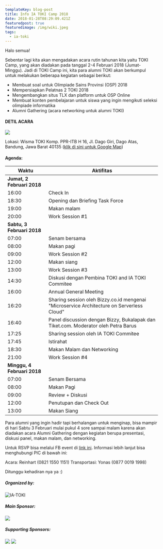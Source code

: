 ```yaml
---
templateKey: blog-post
title: Info IA TOKI Camp 2018
date: 2018-01-28T08:29:09.421Z
featuredpost: true
featuredimage: /img/wiki.jpeg
tags:
  - ia-toki
---
```

Halo semua!

Sebentar lagi kita akan mengadakan acara rutin tahunan kita yaitu TOKI Camp, yang akan diadakan pada tanggal 2-4 Februari 2018 (Jumat-Minggu). Jadi di TOKI Camp ini, kita para alumni TOKI akan berkumpul untuk melakukan beberapa kegiatan sebagai berikut:

* Membuat soal untuk Olimpiade Sains Provinsi (OSP) 2018
* Mempersiapkan Pelatnas 2 TOKI 2018
* Mengembangkan situs TLX dan platform untuk OSP Online
* Membuat konten pembelajaran untuk siswa yang ingin mengikuti seleksi olimpiade informatika
* Alumni Gathering (acara networking untuk alumni TOKI)

#### DETIL ACARA

![](/img/wiki.jpeg)

Lokasi: Wisma TOKI Komp. PPR-ITB H 16, Jl. Dago Giri, Dago Atas, Bandung, Jawa Barat 40135 ([klik di sini untuk Google Map](https://www.google.com/maps/place/6%C2%B051'22.1%22S+107%C2%B037'23.2%22E/@-6.8561344,107.6209192,17z/data=!3m1!4b1!4m5!3m4!1s0x0:0x0!8m2!3d-6.8561344!4d107.6231079?hl=en))

#### Agenda:

| Waktu                       | Aktifitas                                                                                 |
| --------------------------- | ----------------------------------------------------------------------------------------- |
| **Jumat, 2 Februari 2018**  |                                                                                           |
| 16:00                       | Check In                                                                                  |
| 18:30                       | Opening dan Briefing Task Force                                                           |
| 19:00                       | Makan malam                                                                               |
| 20:00                       | Work Session #1                                                                           |
| **Sabtu, 3 Februari 2018**  |                                                                                           |
| 07:00                       | Senam bersama                                                                             |
| 08:00                       | Makan pagi                                                                                |
| 09:00                       | Work Session #2                                                                           |
| 12:00                       | Makan siang                                                                               |
| 13:00                       | Work Session #3                                                                           |
| 14:30                       | Diskusi dengan Pembina TOKI and IA TOKI Commitee                                          |
| 16:00                       | Annual General Meeting                                                                    |
| 16:20                       | Sharing session oleh Bizzy.co.id mengenai "Microservice Architecture on Serverless Cloud" |
| 16:40                       | Panel discussion dengan Bizzy, Bukalapak dan Tiket.com. Moderator oleh Petra Barus        |
| 17:25                       | Sharing session oleh IA TOKI Commitee                                                     |
| 17:45                       | Istirahat                                                                                 |
| 18:30                       | Makan Malam dan Networking                                                                |
| 21:00                       | Work Session #4                                                                           |
| **Minggu, 4 Februari 2018** |                                                                                           |
| 07:00                       | Senam Bersama                                                                             |
| 08:00                       | Makan Pagi                                                                                |
| 09:00                       | Review + Diskusi                                                                          |
| 12:00                       | Penutupan dan Check Out                                                                   |
| 13:00                       | Makan Siang                                                                               |

Para alumni yang ingin hadir tapi berhalangan untuk menginap, bisa mampir di hari Sabtu 3 Februari mulai pukul 4 sore sampai malam karena akan diadakan acara Alumni Gathering dengan kegiatan berupa presentasi, diskusi panel, makan malam, dan networking.

Untuk RSVP bisa melalui FB event di [link ini](https://www.facebook.com/events/1933048133622414/). Informasi lebih lanjut bisa menghubungi PIC di bawah ini:

Acara: Reinhart (0821 1550 1151) Transportasi: Yonas (0877 0019 1998)

Ditunggu kehadiran nya ya :)

<div class="text-center">

<h5>Organized by: </h5>

![IA-TOKI](blob:http://localhost:8000/77ff1158-c17d-4326-ac08-50946fdca8fb)

<h5>Main Sponsor:</h5>

<img src="/img/bizzy.png" class="img-200"/>

<h5>Supporting Sponsors:</h5>

<img src="/img/bukalapak.png" class="img-150"/>

<img src="/img/tiket.png" class="img-150"/>

</div>